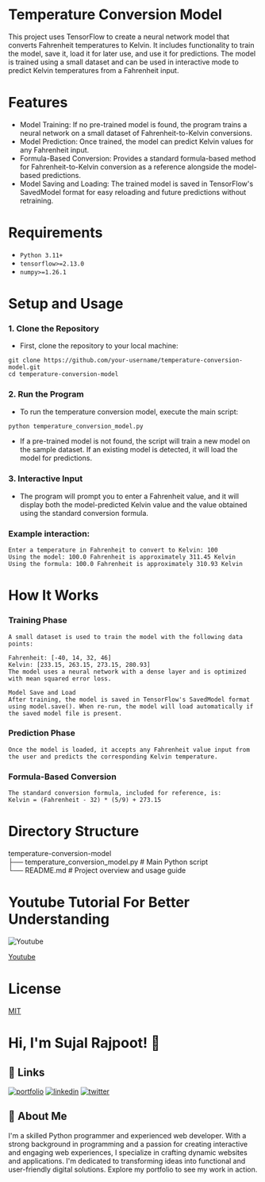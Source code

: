 # Temperature Conversion Model

This project uses TensorFlow to create a neural network model that converts Fahrenheit temperatures to Kelvin. It includes functionality to train the model, save it, load it for later use, and use it for predictions. The model is trained using a small dataset and can be used in interactive mode to predict Kelvin temperatures from a Fahrenheit input.

# Features

- Model Training: If no pre-trained model is found, the program trains a neural network on a small dataset of Fahrenheit-to-Kelvin conversions.
- Model Prediction: Once trained, the model can predict Kelvin values for any Fahrenheit input.
- Formula-Based Conversion: Provides a standard formula-based method for Fahrenheit-to-Kelvin conversion as a reference alongside the model-based predictions.
- Model Saving and Loading: The trained model is saved in TensorFlow's SavedModel format for easy reloading and future predictions without retraining.

# Requirements
- `Python 3.11+`
- `tensorflow>=2.13.0`
- `numpy>=1.26.1`

# Setup and Usage
### 1. Clone the Repository
- First, clone the repository to your local machine:
```
git clone https://github.com/your-username/temperature-conversion-model.git
cd temperature-conversion-model
```
### 2. Run the Program
- To run the temperature conversion model, execute the main script:
```python
python temperature_conversion_model.py
```

- If a pre-trained model is not found, the script will train a new model on the sample dataset. If an existing model is detected, it will load the model for predictions.

### 3. Interactive Input
- The program will prompt you to enter a Fahrenheit value, and it will display both the model-predicted Kelvin value and the value obtained using the standard conversion formula.

### Example interaction:

```
Enter a temperature in Fahrenheit to convert to Kelvin: 100
Using the model: 100.0 Fahrenheit is approximately 311.45 Kelvin
Using the formula: 100.0 Fahrenheit is approximately 310.93 Kelvin
```

# How It Works
### Training Phase
    A small dataset is used to train the model with the following data points:

    Fahrenheit: [-40, 14, 32, 46]
    Kelvin: [233.15, 263.15, 273.15, 280.93]
    The model uses a neural network with a dense layer and is optimized with mean squared error loss.

    Model Save and Load
    After training, the model is saved in TensorFlow's SavedModel format using model.save(). When re-run, the model will load automatically if the saved model file is present.

### Prediction Phase
    Once the model is loaded, it accepts any Fahrenheit value input from the user and predicts the corresponding Kelvin temperature.

### Formula-Based Conversion
    The standard conversion formula, included for reference, is:
    Kelvin = (Fahrenheit - 32) * (5/9) + 273.15

# Directory Structure
temperature-conversion-model\
├── temperature_conversion_model.py  # Main Python script\
└── README.md                        # Project overview and usage guide

# Youtube Tutorial For Better Understanding

![Youtube](https://encrypted-tbn0.gstatic.com/images?q=tbn:ANd9GcQclNIoNM5iARVIRk-bzqsBcD1_8HpMPZw_0vnuvM6xHTQh_G5GWtbNBg0XxwAX7KJ-8uc&usqp=CAU)

[Youtube](https://www.youtube.com/watch?v=BJ385xQVVOk)

# License

[MIT](https://choosealicense.com/licenses/mit/)
# Hi, I'm Sujal Rajpoot! 👋
## 🔗 Links
[![portfolio](https://img.shields.io/badge/my_portfolio-000?style=for-the-badge&logo=ko-fi&logoColor=white)](https://sujalrajpoot.netlify.app/)
[![linkedin](https://img.shields.io/badge/linkedin-0A66C2?style=for-the-badge&logo=linkedin&logoColor=white)](https://www.linkedin.com/in/sujal-rajpoot-469888305/)
[![twitter](https://img.shields.io/badge/twitter-1DA1F2?style=for-the-badge&logo=twitter&logoColor=white)](https://twitter.com/sujalrajpoot70)


## 🚀 About Me
I'm a skilled Python programmer and experienced web developer. With a strong background in programming and a passion for creating interactive and engaging web experiences, I specialize in crafting dynamic websites and applications. I'm dedicated to transforming ideas into functional and user-friendly digital solutions. Explore my portfolio to see my work in action.
